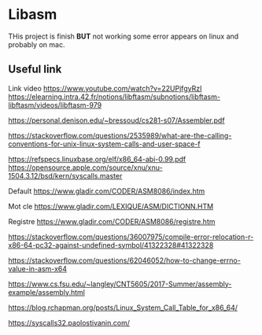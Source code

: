 # Libasm

THis project is finish **BUT** not working some error appears on linux and probably on mac.

## Useful link

Link video https://www.youtube.com/watch?v=22UPjfgyRzI  
https://elearning.intra.42.fr/notions/libftasm/subnotions/libftasm-libftasm/videos/libftasm-979  


https://personal.denison.edu/~bressoud/cs281-s07/Assembler.pdf  

https://stackoverflow.com/questions/2535989/what-are-the-calling-conventions-for-unix-linux-system-calls-and-user-space-f  

https://refspecs.linuxbase.org/elf/x86_64-abi-0.99.pdf  
https://opensource.apple.com/source/xnu/xnu-1504.3.12/bsd/kern/syscalls.master  

Default https://www.gladir.com/CODER/ASM8086/index.htm  

Mot cle 
https://www.gladir.com/LEXIQUE/ASM/DICTIONN.HTM  

Registre
https://www.gladir.com/CODER/ASM8086/registre.htm  

https://stackoverflow.com/questions/36007975/compile-error-relocation-r-x86-64-pc32-against-undefined-symbol/41322328#41322328  

https://stackoverflow.com/questions/62046052/how-to-change-errno-value-in-asm-x64  

https://www.cs.fsu.edu/~langley/CNT5605/2017-Summer/assembly-example/assembly.html  

https://blog.rchapman.org/posts/Linux_System_Call_Table_for_x86_64/  

https://syscalls32.paolostivanin.com/  
